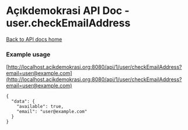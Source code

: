 # Açıkdemokrasi API Doc - user.checkEmailAddress

[Back to API docs home](Home)

### Example usage

[http://localhost.acikdemokrasi.org:8080/api/1/user/checkEmailAddress?email=user@example.com](http://localhost.acikdemokrasi.org:8080/api/1/user/checkEmailAddress?email=user@example.com)

```
{
  "data": {
    "available": true,
    "email": "user@example.com"
  }
}
```